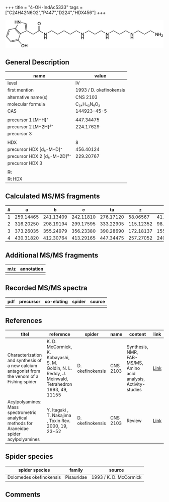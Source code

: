 +++
title = "4-OH-IndAc5333"
tags = ["C24H42N6O2","P447","D224","HDX456"]
+++

![](/img/4-OH-IndAc5333.png)

## General Description

| name                        | value                   |
|-----------------------------|-------------------------|
| level                       | IV                      |
| first mention               | 1993 / D. okefinokensis |
| alternative name(s)         | CNS 2103                |
| molecular formula           | C₂₄H₄₂N₆O₂              |
| CAS                         | 144923-45-5             |
|                             |                         |
| precursor 1 [M+H]⁺          | 447.34475               |
| precursor 2 [M+2H]²⁺        | 224.17629               |
| precursor 3                 |                         |
|                             |                         |
| HDX                         | 8                       |
| precursor HDX   [d₈-M+D]⁺   | 456.40124               |
| precursor HDX 2 [d₈-M+2D]²⁺ | 229.20767               |
| precursor HDX 3             |                         |
|                             |                         |
| Rt                          |                         |
| Rt HDX                      |                         |

## Calculated MS/MS fragments

| # | a         | b         | c         | ta        | z         | y         | tz        |
|---|-----------|-----------|-----------|-----------|-----------|-----------|-----------|
| 1 | 259.14465 | 241.13409 | 242.11810 | 276.17120 | 58.06567  | 41.03912  | 75.09222  |
| 2 | 316.20250 | 298.19194 | 299.17595 | 333.22905 | 115.12352 | 98.09697  | 132.15007 |
| 3 | 373.26035 | 355.24979 | 356.23380 | 390.28690 | 172.18137 | 155.15482 | 189.20792 |
| 4 | 430.31820 | 412.30764 | 413.29165 | 447.34475 | 257.27052 | 240.24397 | 274.29707 |

## Additional MS/MS fragments

| m/z       | annotation |
|-----------|------------|
|           |            |

## Recorded MS/MS spectra

| pdf | precursor | co-eluting | spider    | source                              |
|-----|-----------|------------|-----------|-------------------------------------|
|     |           |            |           |                                     |

## References

| titel     | reference   | spider    | name   | content  | link |
|-----------|-------------|-----------|--------|----------|-----|
| Characterization and synthesis of a new calcium antagonist from the venom of a Fishing spider| K. D. McCormick, K. Kobayashi, S. M. Goldin, N. L. Reddy, J. Meinwald, Tetrahedron 1993, 49, 11155 | D. okefinokensis | CNS 2103 | Synthesis, NMR, FAB-MS/MS, Amino acid analysis, Activity-studies  | [Link](https://www.sciencedirect.com/science/article/pii/S0040402001818032) |
| Acylpolyamines: Mass spectrometric analytical methods for Araneidae spider acylpolyamines| Y. Itagaki , T. Nakajima , Toxin Rev. 2000, 19, 23-52 |D. okefinokensis | CNS 2103 | Review | [Link](https://www.tandfonline.com/doi/abs/10.1081/TXR-100100314) | 

## Spider species

| spider species          | family     | source                 |
|-------------------------|------------|------------------------|
| Dolomedes okefinokensis | Pisauridae | 1993 / K. D. McCormick |

## Comments